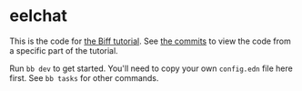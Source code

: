 # eelchat

This is the code for [the Biff
tutorial](https://biffweb.com/docs/tutorial/build-a-chat-app/).
See [the commits](https://github.com/jacobobryant/eelchat/commits/master) to view the
code from a specific part of the tutorial.

Run `bb dev` to get started. You'll need to copy your own `config.edn` file
here first. See `bb tasks` for other commands.
